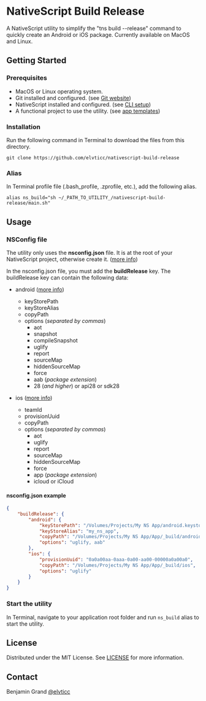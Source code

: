 # NativeScript Build Release

A NativeScript utility to simplify the "tns build --release" command to quickly create an Android or iOS package. Currently available on MacOS and Linux.

## Getting Started

### Prerequisites

* MacOS or Linux operating system.
* Git installed and configured. (see [Git website](https://git-scm.com/book/en/v2/Getting-Started-Installing-Git))
* NativeScript installed and configured. (see [CLI setup](https://docs.nativescript.org/start/quick-setup))
* A functional project to use the utility. (see [app templates](https://docs.nativescript.org/app-templates/app-templates))

### Installation

Run the following command in Terminal to download the files from this directory.

```shell
git clone https://github.com/elvticc/nativescript-build-release
```

### Alias

In Terminal profile file (.bash_profile, .zprofile, etc.), add the following alias.

```shell
alias ns_build="sh ~/_PATH_TO_UTILITY_/nativescript-build-release/main.sh"
```

## Usage

### NSConfig file

The utility only uses the **nsconfig.json** file. It is at the root of your NativeScript project, otherwise create it. ([more info](https://docs.nativescript.org/core-concepts/project-structure-app#the-nsconfigjson-file))

In the nsconfig.json file, you must add the **buildRelease** key. The buildRelease key can contain the following data:

* android ([more info](https://docs.nativescript.org/tooling/docs-cli/project/testing/build-android))
  * keyStorePath
  * keyStoreAlias
  * copyPath
  * options (_separated by commas_)
    * aot
    * snapshot
    * compileSnapshot
    * uglify
    * report
    * sourceMap
    * hiddenSourceMap
    * force
    * aab (_package extension_)
    * 28 (_and higher_) or api28 or sdk28

* ios ([more info](https://docs.nativescript.org/tooling/docs-cli/project/testing/build-ios))
  * teamId
  * provisionUuid
  * copyPath
  * options (_separated by commas_)
    * aot
    * uglify
    * report
    * sourceMap
    * hiddenSourceMap
    * force
    * app (_package extension_)
    * icloud or iCloud

#### nsconfig.json example

```json
{
    "buildRelease": {
        "android": {
            "keyStorePath": "/Volumes/Projects/My NS App/android.keystore",
            "keyStoreAlias": "my_ns_app",
            "copyPath": "/Volumes/Projects/My NS App/App/_build/android",
            "options": "uglify, aab"
        },
        "ios": {
            "provisionUuid": "0a0a00aa-0aaa-0a00-aa00-00000a0a00a0",
            "copyPath": "/Volumes/Projects/My NS App/App/_build/ios",
            "options": "uglify"
        }
    }
}
```

### Start the utility

In Terminal, navigate to your application root folder and run `ns_build` alias to start the utility.

## License

Distributed under the MIT License. See [LICENSE](https://github.com/elvticc/sveltejs-preprocess-template/blob/master/LICENSE) for more information.

## Contact

Benjamin Grand [@elvticc](https://twitter.com/elvticc)
